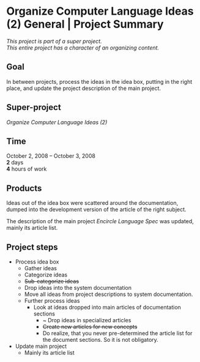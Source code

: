 ﻿Organize Computer Language Ideas (2) General | Project Summary 
===============================================================

*This project is part of a super project.*  
*This entire project has a character of an organizing content.*


Goal
----

In between projects, process the ideas in the idea box, putting in the right place, and update the project description of the main project.


Super-project
-------------

*Organize Computer Language Ideas (2)*


Time
----

October 2, 2008 – October 3, 2008  
__2__ days  
__4__ hours of work


Products
--------

Ideas out of the idea box were scattered around the documentation, dumped into the development version of the article of the right subject.

The description of the main project *Encircle Language Spec* was updated, mainly its article list.


Project steps
-------------

- Process idea box
    - Gather ideas
    - Categorize ideas
    - ~~Sub-categorize ideas~~
    - Drop ideas into the system documentation
    - Move all ideas from project descriptions to system documentation.
    - Further process ideas
        - Look at ideas dropped into main articles of documentation sections
            - ~ Drop ideas in specialized articles
            - ~~Create new articles for new concepts~~
            - Do realize, that you never pre-determined the article list for the document sections. So it is not obligatory.
- Update main project
    - Mainly its article list
